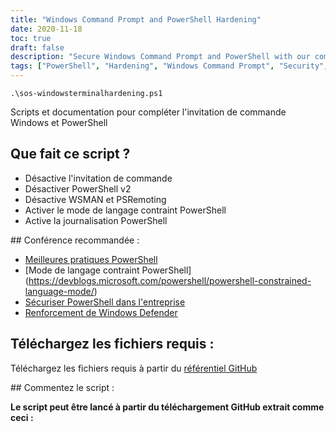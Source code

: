 ```yaml
---
title: "Windows Command Prompt and PowerShell Hardening"
date: 2020-11-18
toc: true
draft: false
description: "Secure Windows Command Prompt and PowerShell with our comprehensive hardening script and documentation, enhancing system security and compliance."
tags: ["PowerShell", "Hardening", "Windows Command Prompt", "Security", "Compliance", "Automation", "Constrained Language Mode", "PowerShell Logging", "PowerShell Script", "WSMAN", "PSRemoting", "Enterprise Security", "Blue Team", "Cybersecurity", "Best Practices", "Disable Command Prompt", "Disable PowerShell v2", "GitHub Repository", "Windows Defender", "Microsoft"]
---
```

```
.\sos-windowsterminalhardening.ps1
```

Scripts et documentation pour compléter l'invitation de commande Windows et PowerShell  ## Que fait ce script ? - Désactive l'invitation de commande - Désactiver PowerShell v2 - Désactive WSMAN et PSRemoting - Activer le mode de langage contraint PowerShell - Active la journalisation PowerShell  ## Conférence recommandée : - [Meilleures pratiques PowerShell](https://www.digitalshadows.com/blog-and-research/powershell-security-best-practices/) - [Mode de langage contraint PowerShell] (https://devblogs.microsoft.com/powershell/powershell-constrained-language-mode/) - [Sécuriser PowerShell dans l'entreprise](https://www.cyber.gov.au/acsc/view-all-content/publications/securing-powershell-enterprise) - [Renforcement de Windows Defender](https://github.com/simeononsecurity/Windows-Defender-Hardening)  ## Téléchargez les fichiers requis :  Téléchargez les fichiers requis à partir du [référentiel GitHub](https://github.com/simeononsecurity/Windows-Terminal-Hardening)  ## Commentez le script :  **Le script peut être lancé à partir du téléchargement GitHub extrait comme ceci :**